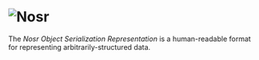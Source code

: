 # ![Nosr](./nosr.svg)

The _Nosr Object Serialization Representation_ is a human-readable format for
representing arbitrarily-structured data.
